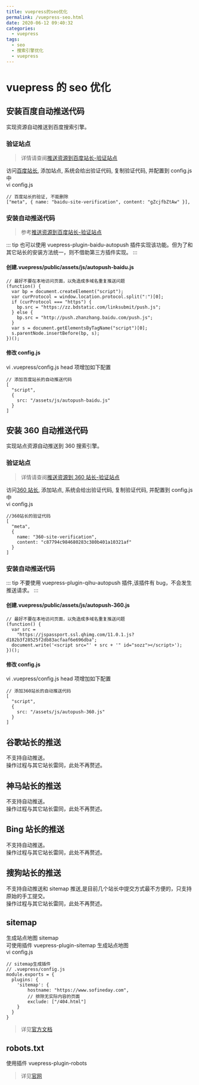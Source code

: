 ```yaml
---
title: vuepress的seo优化
permalink: /vuepress-seo.html
date: 2020-06-12 09:40:32
categories:
  - vuepress
tags:
  - seo
  - 搜索引擎优化
  - vuepress
---
```


# vuepress 的 seo 优化

## 安装百度自动推送代码

实现资源自动推送到百度搜索引擎。

### 验证站点

> 详情请查阅[推送资源到百度站长-验证站点](/seo-push-baidu.html#验证站点)

访问[百度站长](https://ziyuan.baidu.com), 添加站点, 系统会给出验证代码, 复制验证代码, 并配置到 config.js 中  
vi config.js

```
// 百度站长的验证, 不能删除
["meta", { name: "baidu-site-verification", content: "gZcjfbZtAw" }],
```

### 安装自动推送代码

> 参考[推送资源到百度站长-验证站点](/seo-push-baidu.html#推送代码)

::: tip
也可以使用 vuepress-plugin-baidu-autopush 插件实现该功能。但为了和其它站长的安装方法统一，则不借助第三方插件实现。
:::

#### 创建.vuepress/public/assets/js/autopush-baidu.js

```
// 最好不要在本地访问页面，以免造成多域名重复推送问题
(function() {
  var bp = document.createElement("script");
  var curProtocol = window.location.protocol.split(":")[0];
  if (curProtocol === "https") {
    bp.src = "https://zz.bdstatic.com/linksubmit/push.js";
  } else {
    bp.src = "http://push.zhanzhang.baidu.com/push.js";
  }
  var s = document.getElementsByTagName("script")[0];
  s.parentNode.insertBefore(bp, s);
})();
```

#### 修改 config.js

vi .vuepress/config.js
head 项增加如下配置

```
// 添加百度站长的自动推送代码
[
  "script",
  {
    src: "/assets/js/autopush-baidu.js"
  }
]
```

## 安装 360 自动推送代码

实现站点资源自动推送到 360 搜索引擎。

### 验证站点

> 详情请查阅[推送资源到 360 站长-验证站点](/seo-push-360.html#验证站点)

访问[360 站长](http://zhanzhang.so.com), 添加站点, 系统会给出验证代码, 复制验证代码, 并配置到 config.js 中  
vi config.js

```
//360站长的验证代码
[
  "meta",
  {
    name: "360-site-verification",
    content: "c87794c984680283c380b401a10321af"
  }
]
```

### 安装自动推送代码

::: tip
不要使用 vuepress-plugin-qihu-autopush 插件,该插件有 bug，不会发生推送请求。
:::

#### 创建.vuepress/public/assets/js/autopush-360.js

```
// 最好不要在本地访问页面，以免造成多域名重复推送问题
(function() {
  var src =
    "https://jspassport.ssl.qhimg.com/11.0.1.js?d182b3f28525f2db83acfaaf6e696dba";
  document.write('<script src="' + src + '" id="sozz"></script>');
})();
```

#### 修改 config.js

vi .vuepress/config.js
head 项增加如下配置

```
// 添加360站长的自动推送代码
[
  "script",
  {
    src: "/assets/js/autopush-360.js"
  }
]
```

## 谷歌站长的推送

不支持自动推送。  
操作过程与其它站长雷同，此处不再赘述。

## 神马站长的推送

不支持自动推送。  
操作过程与其它站长雷同，此处不再赘述。

## Bing 站长的推送

不支持自动推送。  
操作过程与其它站长雷同，此处不再赘述。

## 搜狗站长的推送

不支持自动推送和 sitemap 推送,是目前几个站长中提交方式最不方便的，只支持原始的手工提交。  
操作过程与其它站长雷同，此处不再赘述。

## sitemap

生成站点地图 sitemap  
可使用插件 vuepress-plugin-sitemap 生成站点地图  
vi config.js

```
// sitemap生成插件
// .vuepress/config.js
module.exports = {
  plugins: {
    'sitemap': {
        hostname: "https://www.sofineday.com",
        // 排除无实际内容的页面
        exclude: ["/404.html"]
    }
  }
}
```

> 详见[官方文档](https://github.com/ekoeryanto/vuepress-plugin-sitemap)

## robots.txt

使用插件 vuepress-plugin-robots

> 详见[官网](https://github.com/HiYue/vuepress-plugin-robots)
